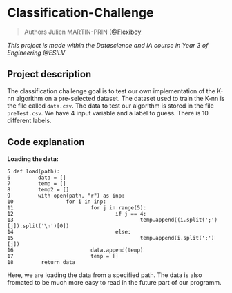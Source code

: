 # Classification-Challenge

> Authors Julien MARTIN-PRIN ([@Flexiboy](https://github.com/Flexiboy])

*This project is made within the Datascience and IA course in Year 3 of Engineering @ESILV*

## Project description

The classification challenge goal is to test our own implementation of the K-nn algorithm on a pre-selected dataset. The dataset used to train the K-nn is the file called `data.csv`. The data to test our algorithm is stored in the file `preTest.csv`. We have 4 input variable and a label to guess. There is 10 different labels.

## Code explanation

**Loading the data:**

```
5 def load(path):
6         data = []
7         temp = []
8         temp2 = []
9         with open(path, "r") as inp:
10                 for i in inp:
11                         for j in range(5):
12                                 if j == 4:
13                                         temp.append((i.split(';')[j]).split('\n')[0])
14                                 else:
15                                         temp.append(i.split(';')[j])
16                         data.append(temp)
17                         temp = []
18         return data
```

Here, we are loading the data from a specified path. The data is also fromated to be much more easy to read in the future part of our programm.

